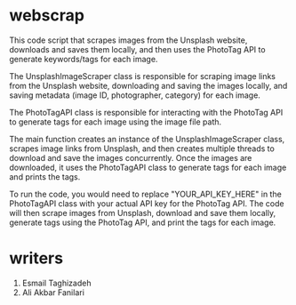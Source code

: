 # webscrap
This code script that scrapes images from the Unsplash website, downloads and saves them locally, and then uses the PhotoTag API to generate keywords/tags for each image.

The UnsplashImageScraper class is responsible for scraping image links from the Unsplash website, downloading and saving the images locally, and saving metadata (image ID, photographer, category) for each image.

The PhotoTagAPI class is responsible for interacting with the PhotoTag API to generate tags for each image using the image file path.

The main function creates an instance of the UnsplashImageScraper class, scrapes image links from Unsplash, and then creates multiple threads to download and save the images concurrently. Once the images are downloaded, it uses the PhotoTagAPI class to generate tags for each image and prints the tags.

To run the code, you would need to replace "YOUR_API_KEY_HERE" in the PhotoTagAPI class with your actual API key for the PhotoTag API. The code will then scrape images from Unsplash, download and save them locally, generate tags using the PhotoTag API, and print the tags for each image.

# writers 
1. Esmail Taghizadeh
2. Ali Akbar Fanilari

